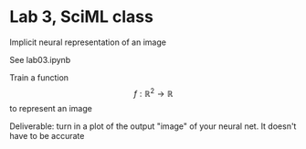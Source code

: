 # Lab 3, SciML class

Implicit neural representation of an image


See lab03.ipynb

Train a function $$f:\mathbb{R}^2 \to \mathbb{R}$$ to represent an image

Deliverable: turn in a plot of the output "image" of your neural net. It doesn't have to be accurate
